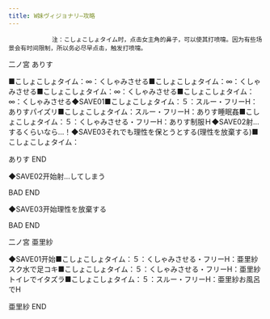 ```yaml
---
title: W妹ヴィジョナリ―攻略
---
```


                注：こしょこしょタイム时，点击女主角的鼻子，可以使其打喷嚏。因为有些场景会有时间限制，所以务必尽早点击，触发打喷嚏。

二ノ宮 ありす

■こしょこしょタイム：∞：くしゃみさせる■こしょこしょタイム：∞：くしゃみさせる■こしょこしょタイム：∞：くしゃみさせる■こしょこしょタイム：∞：くしゃみさせる◆SAVE01■こしょこしょタイム：５：スルー・フリーH：ありすパイズリ■こしょこしょタイム：スルー・フリーH：ありす睡眠姦■こしょこしょタイム：５：くしゃみさせる・フリーH：ありす制服Ｈ◆SAVE02射…するくらいなら…！◆SAVE03それでも理性を保とうとする(理性を放棄する)■こしょこしょタイム：

ありす END

◆SAVE02开始射…してしまう

BAD END

◆SAVE03开始理性を放棄する

BAD END

二ノ宮 亜里紗

◆SAVE01开始■こしょこしょタイム：５：くしゃみさせる・フリーH：亜里紗スク水で足コキ■こしょこしょタイム：５：くしゃみさせる・フリーH：亜里紗トイレでイタズラ■こしょこしょタイム：５：スルー・フリーH：亜里紗お風呂でH

亜里紗 END
              
